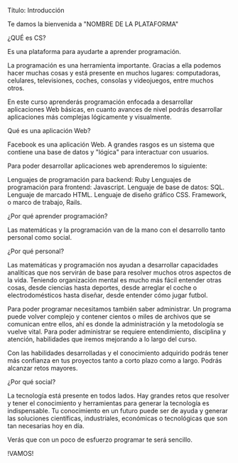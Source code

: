 Título: Introducción

Te damos la bienvenida a "NOMBRE DE LA PLATAFORMA" 

¿QUÉ es CS?

<!-- *TODO DEFINIR
¿¿¿¿C.Startpoint, MeetingPoint????
 -->
Es una plataforma para ayudarte a aprender programación.

La programación es una herramienta importante. Gracias a ella podemos hacer muchas cosas y está presente en muchos lugares: computadoras, celulares, televisiones, coches, consolas y videojuegos, entre muchos otros.

En este curso aprenderás programación enfocada a desarrollar aplicaciones Web básicas, en cuanto avances de nivel podrás desarrollar aplicaciones más complejas lógicamente y visualmente.

Qué es una aplicación Web?

Facebook es una aplicación Web. A grandes rasgos es un sistema que contiene una base de datos y "lógica" para interactuar con usuarios.

Para poder desarrollar aplicaciones web aprenderemos lo siguiente:

Lenguajes de programación para backend: Ruby 
Lenguajes de programación para frontend: Javascript.
Lenguaje de base de datos: SQL.
Lenguaje de marcado HTML.
Lenguaje de diseño gráfico CSS.
Framework, o marco de trabajo, Rails.


¿Por qué aprender programación?

Las matemáticas y la programación van de la mano con el desarrollo tanto personal como social. 

¿Por qué personal?

Las matemáticas y programación nos ayudan a desarrollar capacidades analíticas que nos servirán de base para resolver muchos otros aspectos de la vida. Teniendo organización mental es mucho más fácil entender otras cosas, desde ciencias hasta deportes, desde arreglar el coche o electrodomésticos hasta diseñar, desde entender cómo  jugar futbol. 

Para poder programar necesitamos también saber administrar. Un programa puede
volver complejo y contener cientos o miles de archivos que se comunican entre
ellos, ahí es donde la administración y la metodología se vuelve vital. Para
poder administrar se requiere entendimiento, disciplina y atención, habilidades
que iremos mejorando a lo largo del curso.

Con las habilidades desarrolladas y el conocimiento adquirido podrás tener más
confianza en tus proyectos tanto a corto plazo como a largo. Podrás alcanzar retos mayores.

¿Por qué social?

La tecnología está presente en todos lados. Hay grandes retos que resolver
y tener el conocimiento y herramientas para generar la tecnología es 
indispensable. Tu conocimiento en un futuro puede ser de ayuda y generar las soluciones científicas, industriales, económicas o tecnológicas que son tan necesarias hoy en día.

Verás que con un poco de esfuerzo programar te será sencillo.

!VAMOS!


